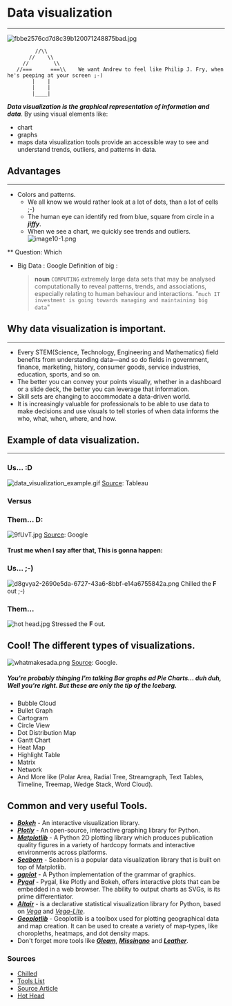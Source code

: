 # Data visualization
----
![fbbe2576cd7d8c39b120071248875bad.jpg](https://www.dropbox.com/s/l4wihl1aj7jn5tb/fbbe2576cd7d8c39b120071248875bad.jpg?dl=0&raw=1)
             
             //\\
           //    \\
         //        \\
       //===      ===\\    We want Andrew to feel like Philip J. Fry, when he's peeping at your screen ;-)
            |    |
            |    |
            |____|


**_Data visualization is the graphical representation of information and data_**. By using visual elements like:
 - chart
 - graphs
 - maps
data visualization tools provide an accessible way to see and understand trends, outliers, and patterns in data.

## Advantages
----

  - Colors and patterns.
    - We all know we would rather look at a lot of dots, than a lot of cells ;-)
    - The human eye can identify red from blue, square from circle in a _**jiffy**_.
    - When we see a chart, we quickly see trends and outliers. 
![image10-1.png](https://www.dropbox.com/s/4nq3oph0hfbe0sn/image10-1.png?dl=0&raw=1)

** Question: Which  

- Big Data
    : Google Definition of big :
    > **noun** ```COMPUTING```
extremely large data sets that may be analysed computationally to reveal patterns, trends, and associations, especially relating to human behaviour and interactions.
"```much IT investment is going towards managing and maintaining big data```"

## Why data visualization is important.
----

* Every STEM(Science, Technology, Engineering and Mathematics) field benefits from understanding data—and so do fields in government, finance, marketing, history, consumer goods, service industries, education, sports, and so on.
* The better you can convey your points visually, whether in a dashboard or a slide deck, the better you can leverage that information.
* Skill sets are changing to accommodate a data-driven world.
* It is increasingly valuable for professionals to be able to use data to make decisions and use visuals to tell stories of when data informs the who, what, when, where, and how.

## Example of data visualization.
----

### Us... :D
![data_visualization_example.gif](https://www.dropbox.com/s/dhnyqv6tx4lib2o/data_visualization_example.gif?dl=0&raw=1)
[Source](https://www.tableau.com/learn/articles/data-visualization): Tableau
### Versus
### Them... D:
![9fUvT.jpg](https://www.dropbox.com/s/xkclun4vo3su8wz/9fUvT.jpg?dl=0&raw=1)
[Source](https://www.google.com/url?sa=i&source=images&cd=&ved=2ahUKEwjh4L3QjL7jAhWGKlAKHWFoBygQjRx6BAgBEAU&url=https%3A%2F%2Fgis.stackexchange.com%2Fquestions%2F83085%2Ffield-format-lost-when-exporting-events-layer-to-shapefile-long-field-type-con&psig=AOvVaw1OFJWtBVns3IYt4iVH6pPt&ust=1563526598767720): Google

#### Trust me when I say after that, This is gonna happen:

### Us... ;-)
![d8gvya2-2690e5da-6727-43a6-8bbf-e14a6755842a.png](https://www.dropbox.com/s/77qsbju9p1dr1s4/d8gvya2-2690e5da-6727-43a6-8bbf-e14a6755842a.png?dl=0&raw=1)
Chilled the **F** out ;-)

### Them...
![hot head.jpg](https://www.dropbox.com/s/kd43qhtbvh3pt84/hot%20head.jpg?dl=0&raw=1)
Stressed the **F** out.

## Cool! The different types of visualizations.
![whatmakesada.png](https://www.dropbox.com/s/ysfipve8ojhnbgp/whatmakesada.png?dl=0&raw=1)
[Source](https://3c1703fe8d.site.internapcdn.net/newman/csz/news/800/2013/whatmakesada.png): Google.
##### You're probably thinging I'm talking Bar graphs ad Pie Charts... duh duh, Well you're right. But these are only the tip of the Iceberg.
* Bubble Cloud
* Bullet Graph
* Cartogram
* Circle View
* Dot Distribution Map
* Gantt Chart
* Heat Map
* Highlight Table
* Matrix
* Network
* And  More like (Polar Area, Radial Tree, Streamgraph, Text Tables, Timeline, Treemap, Wedge Stack, Word Cloud).

## Common and very useful Tools.
* [ _**Bokeh**_](https://bokeh.pydata.org/en/latest/) - An interactive visualization library.
* [_**Plotly**_](https://plot.ly/python/) - An open-source, interactive graphing library for Python.
* [_**Matplotlib**_](https://matplotlib.org/) - A Python 2D plotting library which produces publication quality figures in a variety of hardcopy formats and interactive environments across platforms.
* [_**Seaborn**_](https://seaborn.pydata.org/) - Seaborn is a popular data visualization library that is built on top of Matplotlib.
* [_**ggplot**_](https://pypi.org/project/ggplot/) - A Python implementation of the grammar of graphics.
* [_**Pygal**_](http://pygal.org/en/stable/) - Pygal, like Plotly and Bokeh, offers interactive plots that can be embedded in a web browser. The ability to output charts as SVGs, is its prime differentiator.
* [_**Altair**_](https://altair-viz.github.io/) -  is a declarative statistical visualization library for Python, based on [_Vega_](http://vega.github.io/vega) and [_Vega-Lite_](http://vega.github.io/vega-lite).
* [_**Geoplotlib**_](https://pypi.python.org/pypi/geoplotlib) - Geoplotlib is a toolbox used for plotting geographical data and map creation. It can be used to create a variety of map-types, like choropleths, heatmaps, and dot density maps.
* Don't forget more tools like [_**Gleam**_](https://pypi.python.org/pypi/gleam), [_**Missingno**_](https://pypi.python.org/pypi/missingno/) and [_**Leather**_](https://pypi.python.org/pypi/leather).

### Sources
* [Chilled]
* [Tools List]
* [Source Article]
* [Hot Head]

[Tools List]: <https://www.fusioncharts.com/blog/best-python-data-visualization-libraries/>
[Source Article]: <https://www.tableau.com/learn/articles/data-visualization> 
[Chilled]: <https://images-wixmp-ed30a86b8c4ca887773594c2.wixmp.com/f/a7b163ea-910b-4333-8d48-1e6af82c2d61/d8gvya2-2690e5da-6727-43a6-8bbf-e14a6755842a.png?token=eyJ0eXAiOiJKV1QiLCJhbGciOiJIUzI1NiJ9.eyJzdWIiOiJ1cm46YXBwOjdlMGQxODg5ODIyNjQzNzNhNWYwZDQxNWVhMGQyNmUwIiwiaXNzIjoidXJuOmFwcDo3ZTBkMTg4OTgyMjY0MzczYTVmMGQ0MTVlYTBkMjZlMCIsIm9iaiI6W1t7InBhdGgiOiJcL2ZcL2E3YjE2M2VhLTkxMGItNDMzMy04ZDQ4LTFlNmFmODJjMmQ2MVwvZDhndnlhMi0yNjkwZTVkYS02NzI3LTQzYTYtOGJiZi1lMTRhNjc1NTg0MmEucG5nIn1dXSwiYXVkIjpbInVybjpzZXJ2aWNlOmZpbGUuZG93bmxvYWQiXX0.2pFFpwpJu6RW628dpEGbmjY8FpAz_oaWxMhhlU-vjHM>
[Hot Head]: <https://vevmo.com/sites/default/files/1434239118657.jpg>


